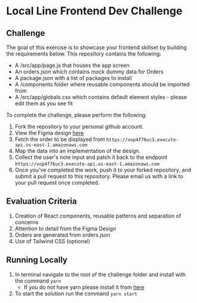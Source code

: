 # Local Line Frontend Dev Challenge

## Challenge

The goal of this exercise is to showcase your frontend skillset by building the requirements below. This repository contains the following:

- A /src/app/page.js that houses the app screen
- An orders.json which contains mock dummy data for Orders
- A package.json with a list of packages to install
- A /components folder where reusable components should be imported from
- A /src/app/globals.css which contains default element styles - please edit them as you see fit

To complete the challenge, please perform the following:

1. Fork the repository to your personal github account.
2. View the Figma design [here](https://www.figma.com/file/DyE74I3fWWeZNZzu1RWyIq/Local-Line-Frontend-Dev-Evaluation?type=design&node-id=1%3A2742&mode=dev&t=0zNyFmCEtbI8moF9-1)
3. Fetch the order to be displayed from `https://vop4f76uc3.execute-api.us-east-1.amazonaws.com`
4. Map the data into an implementation of the design.
5. Collect the user's note input and patch it back to the endpoint `https://vop4f76uc3.execute-api.us-east-1.amazonaws.com`
6. Once you've completed the work, push it to your forked repository, and submit a pull request to this repository. Please email us with a link to your pull request once completed.

## Evaluation Criteria

1. Creation of React components, reusable patterns and separation of concerns
2. Attention to detail from the Figma Design
3. Orders are generated from orders.json
4. Use of Tailwind CSS (optional)

## Running Locally

1. In terminal navigate to the root of the challenge folder and install with the command `yarn`
   - If you do not have yarn please install it from [here](https://classic.yarnpkg.com/lang/en/docs/install/#mac-stable)
2. To start the solution run the command `yarn start`
